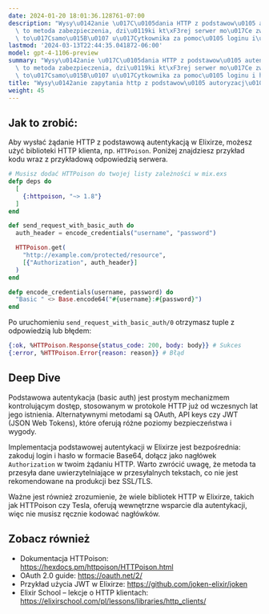 ```yaml
---
date: 2024-01-20 18:01:36.128761-07:00
description: "Wysy\u0142anie \u017C\u0105dania HTTP z podstawow\u0105 autentykacj\u0105\
  \ to metoda zabezpieczenia, dzi\u0119ki kt\xF3rej serwer mo\u017Ce zweryfikowa\u0107\
  \ to\u017Csamo\u015B\u0107 u\u017Cytkownika za pomoc\u0105 loginu i\u2026"
lastmod: '2024-03-13T22:44:35.041872-06:00'
model: gpt-4-1106-preview
summary: "Wysy\u0142anie \u017C\u0105dania HTTP z podstawow\u0105 autentykacj\u0105\
  \ to metoda zabezpieczenia, dzi\u0119ki kt\xF3rej serwer mo\u017Ce zweryfikowa\u0107\
  \ to\u017Csamo\u015B\u0107 u\u017Cytkownika za pomoc\u0105 loginu i has\u0142a."
title: "Wysy\u0142anie zapytania http z podstawow\u0105 autoryzacj\u0105"
weight: 45
---
```


## Jak to zrobić:
Aby wysłać żądanie HTTP z podstawową autentykacją w Elixirze, możesz użyć biblioteki HTTP klienta, np. `HTTPoison`. Poniżej znajdziesz przykład kodu wraz z przykładową odpowiedzią serwera.

```elixir
# Musisz dodać HTTPoison do twojej listy zależności w mix.exs
defp deps do
  [
    {:httpoison, "~> 1.8"}
  ]
end

def send_request_with_basic_auth do
  auth_header = encode_credentials("username", "password")

  HTTPoison.get(
    "http://example.com/protected/resource", 
    [{"Authorization", auth_header}]
  )
end

defp encode_credentials(username, password) do
  "Basic " <> Base.encode64("#{username}:#{password}")
end
```

Po uruchomieniu `send_request_with_basic_auth/0` otrzymasz tuple z odpowiedzią lub błędem:

```elixir
{:ok, %HTTPoison.Response{status_code: 200, body: body}} # Sukces
{:error, %HTTPoison.Error{reason: reason}} # Błąd
```

## Deep Dive
Podstawowa autentykacja (basic auth) jest prostym mechanizmem kontrolującym dostęp, stosowanym w protokole HTTP już od wczesnych lat jego istnienia. Alternatywnymi metodami są OAuth, API keys czy JWT (JSON Web Tokens), które oferują różne poziomy bezpieczeństwa i wygody.

Implementacja podstawowej autentykacji w Elixirze jest bezpośrednia: zakoduj login i hasło w formacie Base64, dołącz jako nagłówek `Authorization` w twoim żądaniu HTTP. Warto zwrócić uwagę, że metoda ta przesyła dane uwierzytelniające w przesyłalnych tekstach, co nie jest rekomendowane na produkcji bez SSL/TLS.

Ważne jest również zrozumienie, że wiele bibliotek HTTP w Elixirze, takich jak HTTPoison czy Tesla, oferują wewnętrzne wsparcie dla autentykacji, więc nie musisz ręcznie kodować nagłówków.

## Zobacz również
- Dokumentacja HTTPoison: https://hexdocs.pm/httpoison/HTTPoison.html
- OAuth 2.0 guide: https://oauth.net/2/
- Przykład użycia JWT w Elixirze: https://github.com/joken-elixir/joken
- Elixir School – lekcje o HTTP klientach: https://elixirschool.com/pl/lessons/libraries/http_clients/
